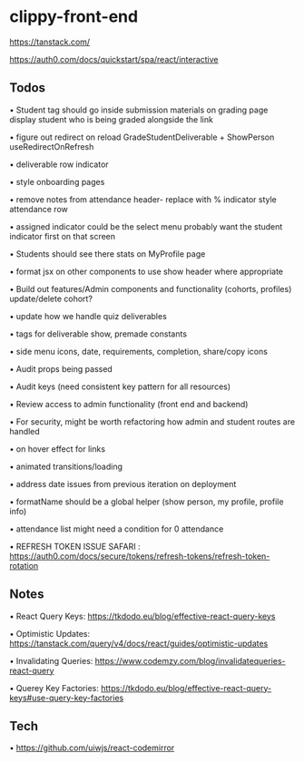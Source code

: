 # clippy-front-end

https://tanstack.com/

https://auth0.com/docs/quickstart/spa/react/interactive


## Todos

• Student tag should go inside submission materials on grading page
  display student who is being graded alongside the link

• figure out redirect on reload GradeStudentDeliverable + ShowPerson
  useRedirectOnRefresh

• deliverable row indicator

• style onboarding pages

• remove notes from attendance header- replace with % indicator
  style attendance row

• assigned indicator could be the select menu
  probably want the student indicator first on that screen

• Students should see there stats on MyProfile page

• format jsx on other components to use show header where appropriate

• Build out features/Admin components and functionality (cohorts, profiles)
  update/delete cohort?

• update how we handle quiz deliverables

• tags for deliverable show, premade constants

• side menu icons, date, requirements, completion, share/copy icons

• Audit props being passed

• Audit keys (need consistent key pattern for all resources)

• Review access to admin functionality (front end and backend)

• For security, might be worth refactoring how admin and student routes are handled

• on hover effect for links

• animated transitions/loading

• address date issues from previous iteration on deployment

• formatName should be a global helper (show person, my profile, profile info)

• attendance list might need a condition for 0 attendance

• REFRESH TOKEN ISSUE SAFARI : https://auth0.com/docs/secure/tokens/refresh-tokens/refresh-token-rotation


## Notes

• React Query Keys: https://tkdodo.eu/blog/effective-react-query-keys

• Optimistic Updates: https://tanstack.com/query/v4/docs/react/guides/optimistic-updates

• Invalidating Queries: https://www.codemzy.com/blog/invalidatequeries-react-query

• Querey Key Factories: https://tkdodo.eu/blog/effective-react-query-keys#use-query-key-factories


## Tech

• https://github.com/uiwjs/react-codemirror